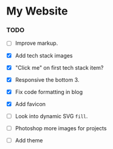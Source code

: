 # My Website



### TODO

- [ ] Improve markup.
- [x] Add tech stack images
- [x] "Click me" on first tech stack item?
- [x] Responsive the bottom 3.
- [x] Fix code formatting in blog
- [x] Add favicon
- [ ] Look into dynamic SVG `fill`.
- [ ] Photoshop more images for projects
- [ ] Add theme


